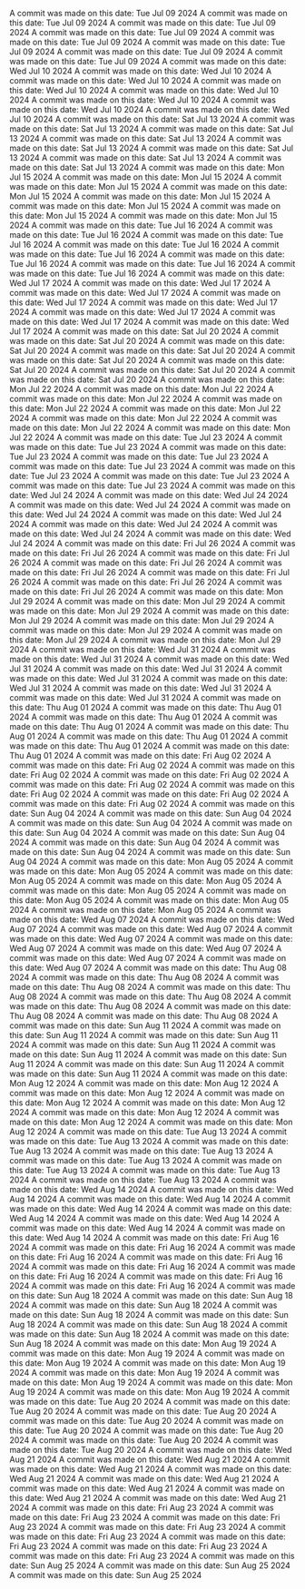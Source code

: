 A commit was made on this date: Tue Jul 09 2024
A commit was made on this date: Tue Jul 09 2024
A commit was made on this date: Tue Jul 09 2024
A commit was made on this date: Tue Jul 09 2024
A commit was made on this date: Tue Jul 09 2024
A commit was made on this date: Tue Jul 09 2024
A commit was made on this date: Tue Jul 09 2024
A commit was made on this date: Tue Jul 09 2024
A commit was made on this date: Wed Jul 10 2024
A commit was made on this date: Wed Jul 10 2024
A commit was made on this date: Wed Jul 10 2024
A commit was made on this date: Wed Jul 10 2024
A commit was made on this date: Wed Jul 10 2024
A commit was made on this date: Wed Jul 10 2024
A commit was made on this date: Wed Jul 10 2024
A commit was made on this date: Wed Jul 10 2024
A commit was made on this date: Sat Jul 13 2024
A commit was made on this date: Sat Jul 13 2024
A commit was made on this date: Sat Jul 13 2024
A commit was made on this date: Sat Jul 13 2024
A commit was made on this date: Sat Jul 13 2024
A commit was made on this date: Sat Jul 13 2024
A commit was made on this date: Sat Jul 13 2024
A commit was made on this date: Sat Jul 13 2024
A commit was made on this date: Mon Jul 15 2024
A commit was made on this date: Mon Jul 15 2024
A commit was made on this date: Mon Jul 15 2024
A commit was made on this date: Mon Jul 15 2024
A commit was made on this date: Mon Jul 15 2024
A commit was made on this date: Mon Jul 15 2024
A commit was made on this date: Mon Jul 15 2024
A commit was made on this date: Mon Jul 15 2024
A commit was made on this date: Tue Jul 16 2024
A commit was made on this date: Tue Jul 16 2024
A commit was made on this date: Tue Jul 16 2024
A commit was made on this date: Tue Jul 16 2024
A commit was made on this date: Tue Jul 16 2024
A commit was made on this date: Tue Jul 16 2024
A commit was made on this date: Tue Jul 16 2024
A commit was made on this date: Tue Jul 16 2024
A commit was made on this date: Wed Jul 17 2024
A commit was made on this date: Wed Jul 17 2024
A commit was made on this date: Wed Jul 17 2024
A commit was made on this date: Wed Jul 17 2024
A commit was made on this date: Wed Jul 17 2024
A commit was made on this date: Wed Jul 17 2024
A commit was made on this date: Wed Jul 17 2024
A commit was made on this date: Wed Jul 17 2024
A commit was made on this date: Sat Jul 20 2024
A commit was made on this date: Sat Jul 20 2024
A commit was made on this date: Sat Jul 20 2024
A commit was made on this date: Sat Jul 20 2024
A commit was made on this date: Sat Jul 20 2024
A commit was made on this date: Sat Jul 20 2024
A commit was made on this date: Sat Jul 20 2024
A commit was made on this date: Sat Jul 20 2024
A commit was made on this date: Mon Jul 22 2024
A commit was made on this date: Mon Jul 22 2024
A commit was made on this date: Mon Jul 22 2024
A commit was made on this date: Mon Jul 22 2024
A commit was made on this date: Mon Jul 22 2024
A commit was made on this date: Mon Jul 22 2024
A commit was made on this date: Mon Jul 22 2024
A commit was made on this date: Mon Jul 22 2024
A commit was made on this date: Tue Jul 23 2024
A commit was made on this date: Tue Jul 23 2024
A commit was made on this date: Tue Jul 23 2024
A commit was made on this date: Tue Jul 23 2024
A commit was made on this date: Tue Jul 23 2024
A commit was made on this date: Tue Jul 23 2024
A commit was made on this date: Tue Jul 23 2024
A commit was made on this date: Tue Jul 23 2024
A commit was made on this date: Wed Jul 24 2024
A commit was made on this date: Wed Jul 24 2024
A commit was made on this date: Wed Jul 24 2024
A commit was made on this date: Wed Jul 24 2024
A commit was made on this date: Wed Jul 24 2024
A commit was made on this date: Wed Jul 24 2024
A commit was made on this date: Wed Jul 24 2024
A commit was made on this date: Wed Jul 24 2024
A commit was made on this date: Fri Jul 26 2024
A commit was made on this date: Fri Jul 26 2024
A commit was made on this date: Fri Jul 26 2024
A commit was made on this date: Fri Jul 26 2024
A commit was made on this date: Fri Jul 26 2024
A commit was made on this date: Fri Jul 26 2024
A commit was made on this date: Fri Jul 26 2024
A commit was made on this date: Fri Jul 26 2024
A commit was made on this date: Mon Jul 29 2024
A commit was made on this date: Mon Jul 29 2024
A commit was made on this date: Mon Jul 29 2024
A commit was made on this date: Mon Jul 29 2024
A commit was made on this date: Mon Jul 29 2024
A commit was made on this date: Mon Jul 29 2024
A commit was made on this date: Mon Jul 29 2024
A commit was made on this date: Mon Jul 29 2024
A commit was made on this date: Wed Jul 31 2024
A commit was made on this date: Wed Jul 31 2024
A commit was made on this date: Wed Jul 31 2024
A commit was made on this date: Wed Jul 31 2024
A commit was made on this date: Wed Jul 31 2024
A commit was made on this date: Wed Jul 31 2024
A commit was made on this date: Wed Jul 31 2024
A commit was made on this date: Wed Jul 31 2024
A commit was made on this date: Thu Aug 01 2024
A commit was made on this date: Thu Aug 01 2024
A commit was made on this date: Thu Aug 01 2024
A commit was made on this date: Thu Aug 01 2024
A commit was made on this date: Thu Aug 01 2024
A commit was made on this date: Thu Aug 01 2024
A commit was made on this date: Thu Aug 01 2024
A commit was made on this date: Thu Aug 01 2024
A commit was made on this date: Fri Aug 02 2024
A commit was made on this date: Fri Aug 02 2024
A commit was made on this date: Fri Aug 02 2024
A commit was made on this date: Fri Aug 02 2024
A commit was made on this date: Fri Aug 02 2024
A commit was made on this date: Fri Aug 02 2024
A commit was made on this date: Fri Aug 02 2024
A commit was made on this date: Fri Aug 02 2024
A commit was made on this date: Sun Aug 04 2024
A commit was made on this date: Sun Aug 04 2024
A commit was made on this date: Sun Aug 04 2024
A commit was made on this date: Sun Aug 04 2024
A commit was made on this date: Sun Aug 04 2024
A commit was made on this date: Sun Aug 04 2024
A commit was made on this date: Sun Aug 04 2024
A commit was made on this date: Sun Aug 04 2024
A commit was made on this date: Mon Aug 05 2024
A commit was made on this date: Mon Aug 05 2024
A commit was made on this date: Mon Aug 05 2024
A commit was made on this date: Mon Aug 05 2024
A commit was made on this date: Mon Aug 05 2024
A commit was made on this date: Mon Aug 05 2024
A commit was made on this date: Mon Aug 05 2024
A commit was made on this date: Mon Aug 05 2024
A commit was made on this date: Wed Aug 07 2024
A commit was made on this date: Wed Aug 07 2024
A commit was made on this date: Wed Aug 07 2024
A commit was made on this date: Wed Aug 07 2024
A commit was made on this date: Wed Aug 07 2024
A commit was made on this date: Wed Aug 07 2024
A commit was made on this date: Wed Aug 07 2024
A commit was made on this date: Wed Aug 07 2024
A commit was made on this date: Thu Aug 08 2024
A commit was made on this date: Thu Aug 08 2024
A commit was made on this date: Thu Aug 08 2024
A commit was made on this date: Thu Aug 08 2024
A commit was made on this date: Thu Aug 08 2024
A commit was made on this date: Thu Aug 08 2024
A commit was made on this date: Thu Aug 08 2024
A commit was made on this date: Thu Aug 08 2024
A commit was made on this date: Sun Aug 11 2024
A commit was made on this date: Sun Aug 11 2024
A commit was made on this date: Sun Aug 11 2024
A commit was made on this date: Sun Aug 11 2024
A commit was made on this date: Sun Aug 11 2024
A commit was made on this date: Sun Aug 11 2024
A commit was made on this date: Sun Aug 11 2024
A commit was made on this date: Sun Aug 11 2024
A commit was made on this date: Mon Aug 12 2024
A commit was made on this date: Mon Aug 12 2024
A commit was made on this date: Mon Aug 12 2024
A commit was made on this date: Mon Aug 12 2024
A commit was made on this date: Mon Aug 12 2024
A commit was made on this date: Mon Aug 12 2024
A commit was made on this date: Mon Aug 12 2024
A commit was made on this date: Mon Aug 12 2024
A commit was made on this date: Tue Aug 13 2024
A commit was made on this date: Tue Aug 13 2024
A commit was made on this date: Tue Aug 13 2024
A commit was made on this date: Tue Aug 13 2024
A commit was made on this date: Tue Aug 13 2024
A commit was made on this date: Tue Aug 13 2024
A commit was made on this date: Tue Aug 13 2024
A commit was made on this date: Tue Aug 13 2024
A commit was made on this date: Wed Aug 14 2024
A commit was made on this date: Wed Aug 14 2024
A commit was made on this date: Wed Aug 14 2024
A commit was made on this date: Wed Aug 14 2024
A commit was made on this date: Wed Aug 14 2024
A commit was made on this date: Wed Aug 14 2024
A commit was made on this date: Wed Aug 14 2024
A commit was made on this date: Wed Aug 14 2024
A commit was made on this date: Fri Aug 16 2024
A commit was made on this date: Fri Aug 16 2024
A commit was made on this date: Fri Aug 16 2024
A commit was made on this date: Fri Aug 16 2024
A commit was made on this date: Fri Aug 16 2024
A commit was made on this date: Fri Aug 16 2024
A commit was made on this date: Fri Aug 16 2024
A commit was made on this date: Fri Aug 16 2024
A commit was made on this date: Sun Aug 18 2024
A commit was made on this date: Sun Aug 18 2024
A commit was made on this date: Sun Aug 18 2024
A commit was made on this date: Sun Aug 18 2024
A commit was made on this date: Sun Aug 18 2024
A commit was made on this date: Sun Aug 18 2024
A commit was made on this date: Sun Aug 18 2024
A commit was made on this date: Sun Aug 18 2024
A commit was made on this date: Mon Aug 19 2024
A commit was made on this date: Mon Aug 19 2024
A commit was made on this date: Mon Aug 19 2024
A commit was made on this date: Mon Aug 19 2024
A commit was made on this date: Mon Aug 19 2024
A commit was made on this date: Mon Aug 19 2024
A commit was made on this date: Mon Aug 19 2024
A commit was made on this date: Mon Aug 19 2024
A commit was made on this date: Tue Aug 20 2024
A commit was made on this date: Tue Aug 20 2024
A commit was made on this date: Tue Aug 20 2024
A commit was made on this date: Tue Aug 20 2024
A commit was made on this date: Tue Aug 20 2024
A commit was made on this date: Tue Aug 20 2024
A commit was made on this date: Tue Aug 20 2024
A commit was made on this date: Tue Aug 20 2024
A commit was made on this date: Wed Aug 21 2024
A commit was made on this date: Wed Aug 21 2024
A commit was made on this date: Wed Aug 21 2024
A commit was made on this date: Wed Aug 21 2024
A commit was made on this date: Wed Aug 21 2024
A commit was made on this date: Wed Aug 21 2024
A commit was made on this date: Wed Aug 21 2024
A commit was made on this date: Wed Aug 21 2024
A commit was made on this date: Fri Aug 23 2024
A commit was made on this date: Fri Aug 23 2024
A commit was made on this date: Fri Aug 23 2024
A commit was made on this date: Fri Aug 23 2024
A commit was made on this date: Fri Aug 23 2024
A commit was made on this date: Fri Aug 23 2024
A commit was made on this date: Fri Aug 23 2024
A commit was made on this date: Fri Aug 23 2024
A commit was made on this date: Sun Aug 25 2024
A commit was made on this date: Sun Aug 25 2024
A commit was made on this date: Sun Aug 25 2024
